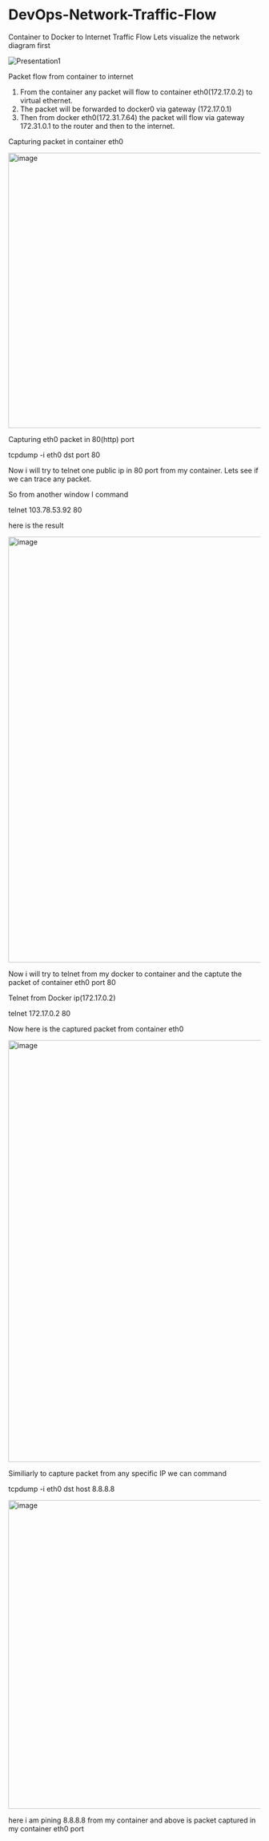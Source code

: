 # DevOps-Network-Traffic-Flow
Container to Docker to Internet Traffic Flow
Lets visualize the network diagram first

![Presentation1](https://user-images.githubusercontent.com/98175634/153356868-0ed0e90d-a83b-4e5f-8701-bf7dd57db422.jpg)


Packet flow from container to internet
1. From the container any packet will flow to container eth0(172.17.0.2) to virtual ethernet.
2. The packet will be forwarded to docker0 via gateway (172.17.0.1)
3. Then from docker eth0(172.31.7.64) the packet will flow via gateway 172.31.0.1 to the router and then to the internet.


Capturing packet in container eth0

<img width="550" alt="image" src="https://user-images.githubusercontent.com/98175634/153358243-07bc0a99-9920-4533-a89a-1ec8b43158e2.png">

Capturing eth0 packet in 80(http) port

tcpdump -i eth0 dst port 80

Now i will try to telnet one public ip in 80 port from my container. Lets see if we can trace any packet.

So from another window I command 

telnet 103.78.53.92 80

here is the result

<img width="851" alt="image" src="https://user-images.githubusercontent.com/98175634/153359655-57b581cb-dca7-4695-83a8-1a7add059129.png">


Now i will try to telnet from my docker to container and the captute the packet of container eth0 port 80

Telnet from Docker ip(172.17.0.2)

telnet 172.17.0.2 80


Now here is the captured packet from container eth0

<img width="843" alt="image" src="https://user-images.githubusercontent.com/98175634/153361390-8b9215a7-f107-4568-9acb-8e7eee5f1039.png">



Similiarly to capture packet from any specific IP we can command

tcpdump -i eth0 dst host 8.8.8.8


<img width="617" alt="image" src="https://user-images.githubusercontent.com/98175634/153362864-22c60726-cb7f-40bc-bf4f-e390c3f9d817.png">

here i am pining 8.8.8.8 from my container and above is packet captured in my container eth0 port




